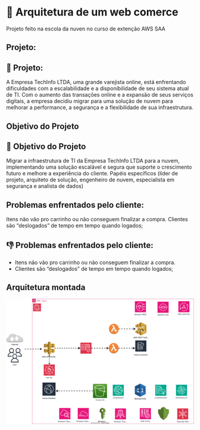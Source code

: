 # 📐 Arquitetura de um web comerce
Projeto feito na escola da nuven no curso de extenção AWS SAA    

## Projeto:
## 📝 Projeto:
A Empresa TechInfo LTDA, uma grande varejista online, está enfrentando dificuldades com a escalabilidade e a disponibilidade de seu sistema atual de TI. 
Com o aumento das transações online e a expansão de seus serviços digitais, a empresa decidiu migrar para uma solução de nuvem para melhorar a performance, a segurança e a flexibilidade de sua infraestrutura.

## Objetivo do Projeto
## 🎯 Objetivo do Projeto
Migrar a infraestrutura de TI da Empresa TechInfo LTDA para a nuvem, implementando uma solução escalável e segura que suporte o crescimento futuro e melhore a experiência do cliente.
Papéis específicos (líder de projeto, arquiteto de solução, engenheiro de nuvem, especialista em segurança e analista de dados)

## Problemas enfrentados pelo cliente:
Itens não vão pro carrinho ou não conseguem finalizar a compra.
Clientes são “deslogados” de tempo em tempo quando logados;
## 👎 Problemas enfrentados pelo cliente:
- Itens não vão pro carrinho ou não conseguem finalizar a compra.
- Clientes são “deslogados” de tempo em tempo quando logados;

 ## Arquitetura montada
![Diagrama - Arquitetura](https://github.com/Chrisshimi/saa_softskills/blob/main/Diagrama%20SAASSkills.svg)
